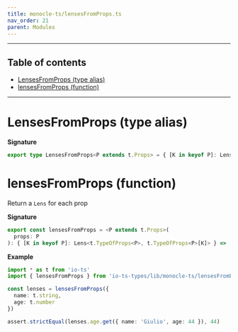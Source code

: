 ```yaml
---
title: monocle-ts/lensesFromProps.ts
nav_order: 21
parent: Modules
---
```


---

<h2 class="text-delta">Table of contents</h2>

- [LensesFromProps (type alias)](#lensesfromprops-type-alias)
- [lensesFromProps (function)](#lensesfromprops-function)

---

# LensesFromProps (type alias)

**Signature**

```ts
export type LensesFromProps<P extends t.Props> = { [K in keyof P]: Lens<t.TypeOfProps<P>, t.TypeOfProps<P>[K]> }
```

# lensesFromProps (function)

Return a `Lens` for each prop

**Signature**

```ts
export const lensesFromProps = <P extends t.Props>(
  props: P
): { [K in keyof P]: Lens<t.TypeOfProps<P>, t.TypeOfProps<P>[K]> } => ...
```

**Example**

```ts
import * as t from 'io-ts'
import { lensesFromProps } from 'io-ts-types/lib/monocle-ts/lensesFromProps'

const lenses = lensesFromProps({
  name: t.string,
  age: t.number
})

assert.strictEqual(lenses.age.get({ name: 'Giulio', age: 44 }), 44)
```

